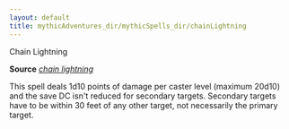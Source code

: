 ```yaml
---
layout: default
title: mythicAdventures_dir/mythicSpells_dir/chainLightning
---
```

Chain Lightning

**Source** [_chain lightning_](spells_dir/chainLightning#_chain-lightning)

This spell deals 1d10 points of damage per caster level (maximum 20d10) and the save DC isn't reduced for secondary targets. Secondary targets have to be within 30 feet of any other target, not necessarily the primary target.

